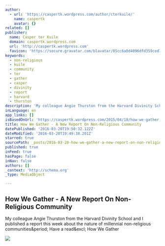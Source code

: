 ```yaml
---
author:
  - url: 'https://caspertk.wordpress.com/author/cterkuile/'
    name: caspertk
    avatar: {}
related: []
publisher:
  name: Casper ter Kuile
  domain: caspertk.wordpress.com
  url: 'http://caspertk.wordpress.com'
  favicon: 'https://secure.gravatar.com/blavatar/85cc6a0d4096dfd359ced793bc40c1e1?s=16'
keywords:
  - non-religious
  - kuile
  - community
  - ter
  - gather
  - casper
  - divinity
  - report
  - harvard
  - thurston
description: 'My colleague Angie Thurston from the Harvard Divinity School and I published a report this week about the nature of millennial non-religious communities. Have a read! How We Gather'
inLanguage: en
app_links: []
isBasedOnUrl: 'https://caspertk.wordpress.com/2015/04/18/how-we-gather-a-new-report-on-non-religious-community/'
title: How We Gather - A New Report On Non-Religious Community
datePublished: '2016-03-20T19:50:32.122Z'
dateModified: '2016-03-20T19:49:38.201Z'
starred: true
sourcePath: _posts/2016-03-20-how-we-gather-a-new-report-on-non-religious-community.md
published: true
inFeed: true
hasPage: false
inNav: false
authors: []
_context: 'http://schema.org'
_type: MediaObject

---
```

<article style=""><h1>How We Gather - A New Report On Non-Religious Community</h1><p>My colleague Angie Thurston from the Harvard Divinity School and I published a report this week about the nature of millennial non-religious communities&amp;period; Have a read&amp;excl; How We Gather</p><img src="https://i0.wp.com/caspertk.files.wordpress.com/2015/04/screen-shot-2015-04-18-at-18-44-57.png?fit=440%2C330&amp;ssl=1" /></article>